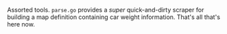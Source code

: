 Assorted tools.   `parse.go` provides a *super* quick-and-dirty scraper for building a map definition containing car weight information.  That's all that's here now.